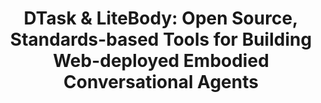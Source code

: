 ---
name: "Dtask and Litebody"
title: "DTask & LiteBody: Open Source, Standards-based Tools for Building Web-deployed Embodied Conversational Agents"
project: "Computational Models of Health Behavior Change Dialog"
event: "Proceedings of Intelligent Virtual Agents, Amsterdam."
authors:
- name: "Bickmore, T."
- name: "Schulman, D."
- name: "Shaw, G."
year: 2009
resources:
- name: "IVA09 litebody"
  src: "IVA09.litebody.pdf"
external_url: null
draft: false 
headless: true
headless: true
---